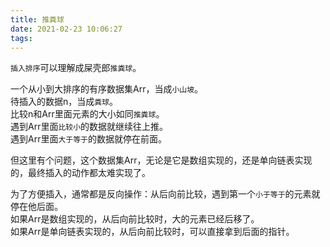 ```yaml
---
title: 推粪球
date: 2021-02-23 10:06:27
tags:
---
```


`插入排序`可以理解成屎壳郎`推粪球`。

一个从小到大排序的有序数据集Arr，当成`小山坡`。  
待插入的数据n，当成`粪球`。   
比较n和Arr里面元素的大小如同`推粪球`。   
遇到Arr里面`比较小`的数据就继续往上推。   
遇到Arr里面`大于等于`的数据就停在前面。   

但这里有个问题，这个数据集Arr，无论是它是数组实现的，还是单向链表实现的，最终插入的动作都太难实现了。

为了方便插入，通常都是反向操作：从后向前比较，遇到第一个`小于等于`的元素就停在他后面。   
如果Arr是数组实现的，从后向前比较时，大的元素已经后移了。   
如果Arr是单向链表实现的，从后向前比较时，可以直接拿到后面的指针。   
